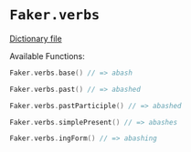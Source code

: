 # `Faker.verbs`

[Dictionary file](../src/main/resources/locales/en/verbs.yml)

Available Functions:  
```kotlin
Faker.verbs.base() // => abash

Faker.verbs.past() // => abashed

Faker.verbs.pastParticiple() // => abashed

Faker.verbs.simplePresent() // => abashes

Faker.verbs.ingForm() // => abashing
```
